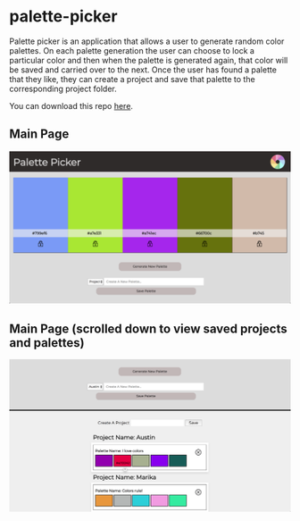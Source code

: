 # palette-picker

Palette picker is an application that allows a user to generate random color palettes.  On each palette generation the user can choose to lock a particular color and then when the palette is generated again, that color will be saved and carried over to the next.  Once the user has found a palette that they like, they can create a project and save that palette to the corresponding project folder.

You can download this repo [here](https://github.com/Awiedenman/palette-picker.git). 

## Main Page
![Home page](./public/images/palette.png)

## Main Page (scrolled down to view saved projects and palettes)
![Home page](./public/images/palettes-in-folder.png)
<!-- ![LinkedList ScreenSHot](./images/linkedList-screenShot.png) -->